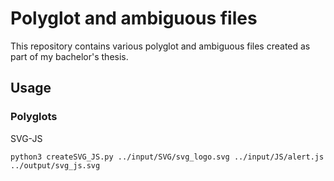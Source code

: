 # Polyglot and ambiguous files

This repository contains various polyglot and ambiguous files created as part of my bachelor's thesis.

## Usage

### Polyglots

SVG-JS

```
python3 createSVG_JS.py ../input/SVG/svg_logo.svg ../input/JS/alert.js ../output/svg_js.svg
```
